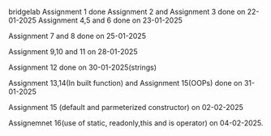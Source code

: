 bridgelab
Assignment 1 done
Assignment 2 and Assignment 3 done on 22-01-2025
Assignment 4,5 and 6 done on 23-01-2025 

Assignment 7 and 8 done on 25-01-2025

Assignment 9,10 and 11 on 28-01-2025

Assignment 12 done on 30-01-2025(strings)

Assignment 13,14(In built function) and Assignment 15(OOPs) done on 31-01-2025

Assignment 15 (default and parmeterized constructor) on 02-02-2025

Assignemnet 16(use of static, readonly,this and is operator) on 04-02-2025.


